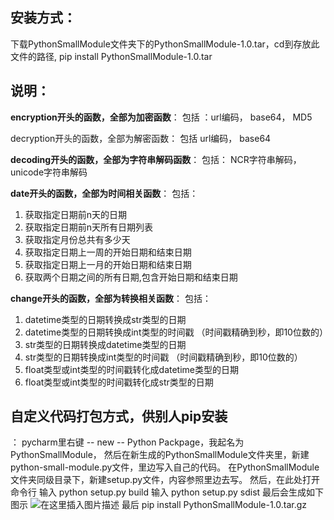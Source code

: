 ## 安装方式：

下载PythonSmallModule文件夹下的PythonSmallModule-1.0.tar，cd到存放此文件的路径,
pip install PythonSmallModule-1.0.tar

## 说明：

**encryption开头的函数，全部为加密函数**：
包括 ：url编码， base64， MD5

decryption开头的函数，全部为解密函数：
包括 url编码， base64

**decoding开头的函数，全部为字符串解码函数**：
包括： NCR字符串解码，unicode字符串解码


**date开头的函数，全部为时间相关函数**：
包括：
1. 获取指定日期前n天的日期
2. 获取指定日期前n天所有日期列表
3. 获取指定月份总共有多少天
4. 获取指定日期上一周的开始日期和结束日期
5. 获取指定日期上一月的开始日期和结束日期
6. 获取两个日期之间的所有日期,包含开始日期和结束日期

**change开头的函数，全部为转换相关函数**：
包括：
1. datetime类型的日期转换成str类型的日期
2. datetime类型的日期转换成int类型的时间戳 （时间戳精确到秒，即10位数的）
3. str类型的日期转换成datetime类型的日期
4. str类型的日期转换成int类型的时间戳 （时间戳精确到秒，即10位数的）
5. float类型或int类型的时间戳转化成datetime类型的日期
6. float类型或int类型的时间戳转化成str类型的日期








## 自定义代码打包方式，供别人pip安装

：
pycharm里右键 -- new -- Python Packpage，我起名为PythonSmallModule，
然后在新生成的PythonSmallModule文件夹里，新建python-small-module.py文件，里边写入自己的代码。
在PythonSmallModule文件夹同级目录下，新建setup.py文件，内容参照里边去写。
然后，在此处打开命令行
输入 python setup.py build
输入 python setup.py sdist
最后会生成如下图示
![在这里插入图片描述](https://img-blog.csdnimg.cn/20191112175522178.png?x-oss-process=image/watermark,type_ZmFuZ3poZW5naGVpdGk,shadow_10,text_aHR0cHM6Ly9ibG9nLmNzZG4ubmV0L2wxMTU5MDE1ODM4,size_16,color_FFFFFF,t_70)
最后
pip install PythonSmallModule-1.0.tar.gz 
